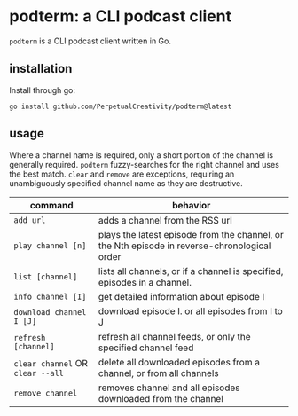 # podterm: a CLI podcast client

`podterm` is a CLI podcast client written in Go.

## installation

Install through go:
```shell
go install github.com/PerpetualCreativity/podterm@latest
```

## usage

Where a channel name is required, only a short portion of the channel is generally required. `podterm` fuzzy-searches for the right channel and uses the best match. `clear` and `remove` are exceptions, requiring an unambiguously specified channel name as they are destructive.

| command                          | behavior                                                                                     |
|----------------------------------|----------------------------------------------------------------------------------------------|
| `add url`                        | adds a channel from the RSS url                                                              |
| `play channel [n]`               | plays the latest episode from the channel, or the Nth episode in reverse-chronological order |
| `list [channel]`                 | lists all channels, or if a channel is specified, episodes in a channel.                     |
| `info channel [I]`               | get detailed information about episode I                                                     |
| `download channel I [J]`         | download episode I. or all episodes from I to J                                              |
| `refresh [channel]`              | refresh all channel feeds, or only the specified channel feed                                |
| `clear channel` OR `clear --all` | delete all downloaded episodes from a channel, or from all channels                          |
| `remove channel`                 | removes channel and all episodes downloaded from the channel                                 |
